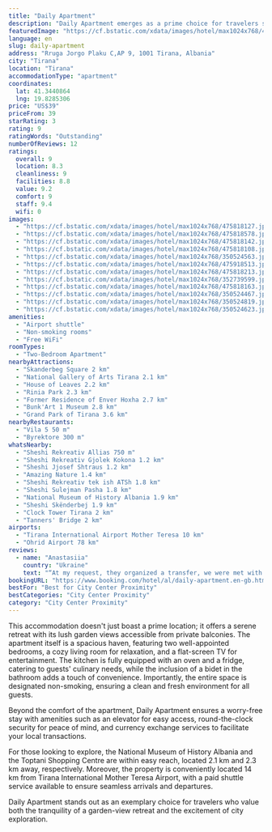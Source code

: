 ```yaml
---
title: "Daily Apartment"
description: "Daily Apartment emerges as a prime choice for travelers seeking a blend of comfort and convenience in the heart of Tirana."
featuredImage: "https://cf.bstatic.com/xdata/images/hotel/max1024x768/475818127.jpg?k=0d7a3f58eeb247ecdb8e88c15bf96e39e915635bab420eaf814e731e2a0327c7&o=&hp=1"
language: en
slug: daily-apartment
address: "Rruga Jorgo Plaku C,AP 9, 1001 Tirana, Albania"
city: "Tirana"
location: "Tirana"
accommodationType: "apartment"
coordinates:
  lat: 41.3440864
  lng: 19.8285306
price: "US$39"
priceFrom: 39
starRating: 3
rating: 9
ratingWords: "Outstanding"
numberOfReviews: 12
ratings:
  overall: 9
  location: 8.3
  cleanliness: 9
  facilities: 8.8
  value: 9.2
  comfort: 9
  staff: 9.4
  wifi: 0
images:
  - "https://cf.bstatic.com/xdata/images/hotel/max1024x768/475818127.jpg?k=0d7a3f58eeb247ecdb8e88c15bf96e39e915635bab420eaf814e731e2a0327c7&o=&hp=1"
  - "https://cf.bstatic.com/xdata/images/hotel/max1024x768/475818578.jpg?k=97a6ea5095231bd9db7c71e4b4faeed6ffbdc20598062b81f67e4e7f4d86fc6c&o=&hp=1"
  - "https://cf.bstatic.com/xdata/images/hotel/max1024x768/475818142.jpg?k=27acf3ba527f2cec5332b15fb6939759aa1bd096c34b7343a9b21868da57984d&o=&hp=1"
  - "https://cf.bstatic.com/xdata/images/hotel/max1024x768/475818108.jpg?k=cd77034dd2f6bac6fb1a52c3c261a3140210d9a48ef7559d26f7199ed45de9d6&o=&hp=1"
  - "https://cf.bstatic.com/xdata/images/hotel/max1024x768/350524563.jpg?k=8817d71079b6a10a6aaf8bed8bd94f9448faa3ba09c7c688f8c410c2943a10bb&o=&hp=1"
  - "https://cf.bstatic.com/xdata/images/hotel/max1024x768/475918513.jpg?k=8d853d1ada8990664fcad8b7b585d65069f528ba574f65ff9041a330708088b7&o=&hp=1"
  - "https://cf.bstatic.com/xdata/images/hotel/max1024x768/475818213.jpg?k=c93ce5337a3e5929c4911a563bd5db5754887b91099479ad12a00b4c49ccac0d&o=&hp=1"
  - "https://cf.bstatic.com/xdata/images/hotel/max1024x768/352739599.jpg?k=a421503ce8aeb53835a7c7cf540449d33e0a017f98becaa57d3a38e7fe590d13&o=&hp=1"
  - "https://cf.bstatic.com/xdata/images/hotel/max1024x768/475818163.jpg?k=a447590eb519c3e706cbae16144a8689e0a76b52b6915fd1e7d89b1771e0fce4&o=&hp=1"
  - "https://cf.bstatic.com/xdata/images/hotel/max1024x768/350524467.jpg?k=45d9dd434557cdd4ab7561846f9171a41650b9db9c9f578ba2892d7679d297e7&o=&hp=1"
  - "https://cf.bstatic.com/xdata/images/hotel/max1024x768/350524819.jpg?k=31e332999cc6874abf65d1cc24fc097c2c32b6ebb17c3eb7ef16e52e874db298&o=&hp=1"
  - "https://cf.bstatic.com/xdata/images/hotel/max1024x768/350524623.jpg?k=54d5fef5e785895067971298aa319cc742a999bf095848cd9620a0f82de81db4&o=&hp=1"
amenities:
  - "Airport shuttle"
  - "Non-smoking rooms"
  - "Free WiFi"
roomTypes:
  - "Two-Bedroom Apartment"
nearbyAttractions:
  - "Skanderbeg Square 2 km"
  - "National Gallery of Arts Tirana 2.1 km"
  - "House of Leaves 2.2 km"
  - "Rinia Park 2.3 km"
  - "Former Residence of Enver Hoxha 2.7 km"
  - "Bunk'Art 1 Museum 2.8 km"
  - "Grand Park of Tirana 3.6 km"
nearbyRestaurants:
  - "Vila 5 50 m"
  - "Byrektore 300 m"
whatsNearby:
  - "Sheshi Rekreativ Allias 750 m"
  - "Sheshi Rekreativ Gjolek Kokona 1.2 km"
  - "Sheshi Jjosef Shtraus 1.2 km"
  - "Amazing Nature 1.4 km"
  - "Sheshi Rekreativ tek ish ATSh 1.8 km"
  - "Sheshi Sulejman Pasha 1.8 km"
  - "National Museum of History Albania 1.9 km"
  - "Sheshi Skënderbej 1.9 km"
  - "Clock Tower Tirana 2 km"
  - "Tanners' Bridge 2 km"
airports:
  - "Tirana International Airport Mother Teresa 10 km"
  - "Ohrid Airport 78 km"
reviews:
  - name: "Anastasiia"
    country: "Ukraine"
    text: "“At my request, they organized a transfer, we were met with a sign at the airport, taken to the right place, another person met us there and took us to the apartment. Beautiful view of the mountains, comfortable bed, overall clean”"
bookingURL: "https://www.booking.com/hotel/al/daily-apartment.en-gb.html?aid=8035640"
bestFor: "Best for City Center Proximity"
bestCategories: "City Center Proximity"
category: "City Center Proximity"
---
```


This accommodation doesn't just boast a prime location; it offers a serene retreat with its lush garden views accessible from private balconies. The apartment itself is a spacious haven, featuring two well-appointed bedrooms, a cozy living room for relaxation, and a flat-screen TV for entertainment. The kitchen is fully equipped with an oven and a fridge, catering to guests' culinary needs, while the inclusion of a bidet in the bathroom adds a touch of convenience. Importantly, the entire space is designated non-smoking, ensuring a clean and fresh environment for all guests.

Beyond the comfort of the apartment, Daily Apartment ensures a worry-free stay with amenities such as an elevator for easy access, round-the-clock security for peace of mind, and currency exchange services to facilitate your local transactions. 

For those looking to explore, the National Museum of History Albania and the Toptani Shopping Centre are within easy reach, located 2.1 km and 2.3 km away, respectively. Moreover, the property is conveniently located 14 km from Tirana International Mother Teresa Airport, with a paid shuttle service available to ensure seamless arrivals and departures.

Daily Apartment stands out as an exemplary choice for travelers who value both the tranquility of a garden-view retreat and the excitement of city exploration.